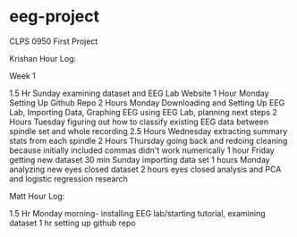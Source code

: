 # eeg-project
CLPS 0950 First Project

Krishan Hour Log:

Week 1

1.5 Hr Sunday examining dataset and EEG Lab Website
1 Hour Monday Setting Up Github Repo
2 Hours Monday Downloading and Setting Up EEG Lab, Importing Data, Graphing EEG using EEG Lab, planning next steps
2 Hours Tuesday figuring out how to classify existing EEG data between spindle set and whole recording
2.5 Hours Wednesday extracting summary stats from each spindle
2 Hours Thursday going back and redoing cleaning because initially included commas didn't work numerically
1 hour Friday getting new dataset
30 min Sunday importing data set
1 hours Monday analyzing new eyes closed dataset
2 hours eyes closed analysis and PCA and logistic regression research

Matt Hour Log:

1.5 Hr Monday morning- installing EEG lab/starting tutorial, examining dataset
1 hr setting up github repo